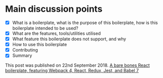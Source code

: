 # Main discussion points

- [x] What is a boilerplate, what is the purpose of this boilerplate, how is this boilerplate intended to be used?
- [x] What are the features, tools/utilities utilised
- [x] What feature this boilerplate does not support, and why
- [x] How to use this boilerplate
- [x] Contributing
- [x] Summary

This post was published on 22nd September 2018. [A bare bones React boilerplate, featuring Webpack 4, React, Redux, Jest, and Babel 7](https://www.developerhandbook.com/webpack/react-redux-babel-jest-webpack-starter-template/)
